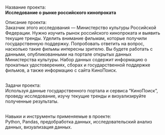 Название проекта: 
<br>**Исследование о рынке российского кинопроката**

Описание проекта:
<br> Заказчик этого исследования — Министерство культуры Российской Федерации. Нужно изучить рынок российского кинопроката и выявить текущие тренды. Уделить внимание фильмам, которые получили государственную поддержку. Попробовать ответить на вопрос, насколько такие фильмы интересны зрителю. Вы будете работать с данными, опубликованными на портале открытых данных Министерства культуры. Набор данных содержит информацию о прокатных удостоверениях, сборах и государственной поддержке фильмов, а также информацию с сайта КиноПоиск. 

<br>Задачи проекта: 
<br> Используя данные государственного портала и сервиса “КиноПоиск”, проведу исследование, изучу текущие тренды и визуализируйте полученные результаты.

<br> Навыки и инструменты применяемые в проекте:
<br> Python, Pandas, предобработка данных, исследовательский анализ данных, визуализация данных.
